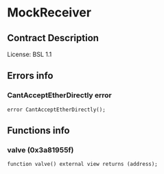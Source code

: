 # MockReceiver

## Contract Description


License: BSL 1.1

## Errors info

### CantAcceptEtherDirectly error

```solidity
error CantAcceptEtherDirectly();
```

## Functions info

### valve (0x3a81955f)

```solidity
function valve() external view returns (address);
```